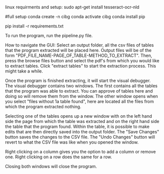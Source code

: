 linux requirments and setup:
sudo apt-get install tesseract-ocr-nld

#full setup
conda create -n cibg
conda activate cibg
conda install pip 

pip install -r requirements.txt

To run the program, run the pipeline.py file.

How to navigate the GUI:
Select an output folder, all the csv files of tables that the program extracted will be placed here. Output 
files will be of the form "PDF_FILE_NAME-PAGE_OF_TABLE-METHOD_TO_EXTRACT".
Then, press the browse files button and select the pdf's from which you would like to extract tables.
Click "extract tables" to start the extraction process. This might take a while.

Once the program is finished extracting, it will start the visual debugger. The visual debugger contains two windows.
The first contains all the tables that the program was able to extract. You can approve of tables here and doing so will remove them from the window. The other window opens when you select "files without 1a table found", here are located all the files from which the program extracted nothing.

Selecting one of the tables opens up a new window with on the left hand side the page from which the table was extracted and on the right hand side the table that the program found.
Within the table, it is possible to make edits that are then directly saved into the output folder. The "Save Changes" button saves the changes to the CSV file. The "Undo Changes" button will revert to what the CSV file was like when you opened the window.

Right clicking on a column gives you the option to add a column or remove one. Right clicking on a row does the same for a row.

Closing both windows will close the program.
